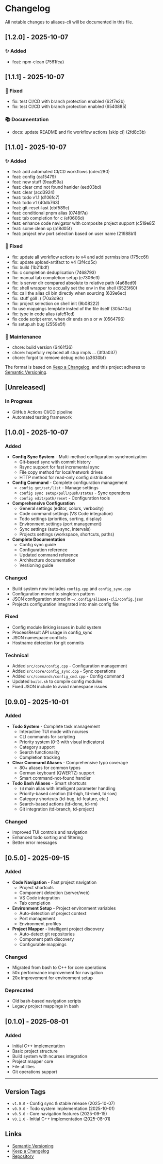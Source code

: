 # Changelog

All notable changes to aliases-cli will be documented in this file.


## [1.2.0] - 2025-10-07

### ✨ Added
- feat: npm-clean (7561fca)



## [1.1.1] - 2025-10-07

### 🐛 Fixed
- fix: test CI/CD with branch protection enabled (62f7e2b)
- fix: test CI/CD with branch protection enabled (6540885)

### 📚 Documentation
- docs: update README and fix workflow actions [skip ci] (2fd8c3b)



## [1.1.0] - 2025-10-07

### ✨ Added
- feat: add automated CI/CD workflows (cdec280)
- feat: config (ca15479)
- feat: new stuff (9ead59a)
- feat: clear cmd not found hanlder (eed03bd)
- feat: clear (acd3924)
- feat: todo v1.1 (d106fc7)
- feat: todo v1 (40db763)
- feat: git-reset-last (cbf589c)
- feat: conditional pnpm alias (0748f7a)
- feat: tab completion for c (ef0606d)
- feat: enhance code navigator with composite project support (c519e85)
- feat: some clean up (a18d05f)
- feat: project env port selection based on user name (21988b1)

### 🐛 Fixed
- fix: update all workflow actions to v4 and add permissions (175cc6f)
- fix: update upload-artifact to v4 (3f4cd5c)
- fix: build (1b21bdf)
- fix: c completion deduplication (7468793)
- fix: manual tab completion setup (e7306e3)
- fix: is server dir compared absolute to relative path (4a68ed9)
- fix: shell wrapper to accually set the env in the shell (6525f60)
- fix: call the alias cli bin directly when sourcing (639e6ec)
- fix: stuff göll :) (70a3d9c)
- fix: project selection on shell init (9b08222)
- fix use mappings template insted of the file itself (305410a)
- fix: type in code alias (afe51cd)
- fix code script error, when dir ends on s or w (0564796)
- fix setup.sh bug (2559e5f)

### 🔧 Maintenance
- chore: build version (6461f36)
- chore: hopefully replaced all stup impls ... (3f3a037)
- chore: forgot to remove debug echo (a3630bf)


The format is based on [Keep a Changelog](https://keepachangelog.com/en/1.0.0/),
and this project adheres to [Semantic Versioning](https://semver.org/spec/v2.0.0.html).

## [Unreleased]

### In Progress
- GitHub Actions CI/CD pipeline
- Automated testing framework

## [1.0.0] - 2025-10-07

### Added
- **Config Sync System** - Multi-method configuration synchronization
  - Git-based sync with commit history
  - Rsync support for fast incremental sync
  - File copy method for local/network drives
  - HTTP method for read-only config distribution
- **Config Command** - Complete configuration management
  - `config get/set/list` - Manage settings
  - `config sync setup/pull/push/status` - Sync operations
  - `config edit/path/reset` - Configuration tools
- **Comprehensive Configuration**
  - General settings (editor, colors, verbosity)
  - Code command settings (VS Code integration)
  - Todo settings (priorities, sorting, display)
  - Environment settings (port management)
  - Sync settings (auto-sync, intervals)
  - Projects settings (workspace, shortcuts, paths)
- **Complete Documentation**
  - Config sync guide
  - Configuration reference
  - Updated command reference
  - Architecture documentation
  - Versioning guide

### Changed
- Build system now includes `config.cpp` and `config_sync.cpp`
- Configuration moved to singleton pattern
- JSON configuration stored in `~/.config/aliases-cli/config.json`
- Projects configuration integrated into main config file

### Fixed
- Config module linking issues in build system
- ProcessResult API usage in config_sync
- JSON namespace conflicts
- Hostname detection for git commits

### Technical
- Added `src/core/config.cpp` - Configuration management
- Added `src/core/config_sync.cpp` - Sync operations
- Added `src/commands/config_cmd.cpp` - Config command
- Updated `build.sh` to compile config modules
- Fixed JSON include to avoid namespace issues

## [0.9.0] - 2025-10-01

### Added
- **Todo System** - Complete task management
  - Interactive TUI mode with ncurses
  - CLI commands for scripting
  - Priority system (0-3 with visual indicators)
  - Category support
  - Search functionality
  - Completion tracking
- **Clear Command Aliases** - Comprehensive typo coverage
  - 80+ aliases for common typos
  - German keyboard (QWERTZ) support
  - Smart command-not-found handler
- **Todo Bash Aliases** - Smart shortcuts
  - `td` main alias with intelligent parameter handling
  - Priority-based creation (td-high, td-med, td-low)
  - Category shortcuts (td-bug, td-feature, etc.)
  - Search-based actions (td-done, td-rm)
  - Git integration (td-branch, td-project)

### Changed
- Improved TUI controls and navigation
- Enhanced todo sorting and filtering
- Better error messages

## [0.5.0] - 2025-09-15

### Added
- **Code Navigation** - Fast project navigation
  - Project shortcuts
  - Component detection (server/web)
  - VS Code integration
  - Tab completion
- **Environment Setup** - Project environment variables
  - Auto-detection of project context
  - Port management
  - Environment profiles
- **Project Mapper** - Intelligent project discovery
  - Auto-detect git repositories
  - Component path discovery
  - Configurable mappings

### Changed
- Migrated from bash to C++ for core operations
- 50x performance improvement for navigation
- 20x improvement for environment setup

### Deprecated
- Old bash-based navigation scripts
- Legacy project mappings in bash

## [0.1.0] - 2025-08-01

### Added
- Initial C++ implementation
- Basic project structure
- Build system with ncurses integration
- Project mapper core
- File utilities
- Git operations support

---

## Version Tags

- `v1.0.0` - Config sync & stable release (2025-10-07)
- `v0.9.0` - Todo system implementation (2025-10-01)
- `v0.5.0` - Core navigation features (2025-09-15)
- `v0.1.0` - Initial C++ implementation (2025-08-01)

## Links

- [Semantic Versioning](https://semver.org/)
- [Keep a Changelog](https://keepachangelog.com/)
- [Repository](https://github.com/bbauer0706/aliases)
